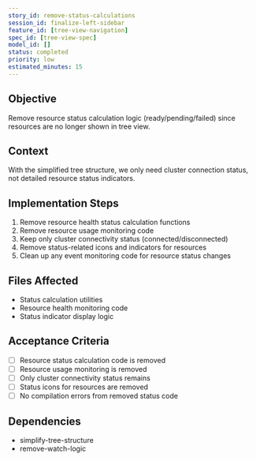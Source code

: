 ```yaml
---
story_id: remove-status-calculations
session_id: finalize-left-sidebar
feature_id: [tree-view-navigation]
spec_id: [tree-view-spec]
model_id: []
status: completed
priority: low
estimated_minutes: 15
---
```


## Objective
Remove resource status calculation logic (ready/pending/failed) since resources are no longer shown in tree view.

## Context
With the simplified tree structure, we only need cluster connection status, not detailed resource status indicators.

## Implementation Steps
1. Remove resource health status calculation functions
2. Remove resource usage monitoring code
3. Keep only cluster connectivity status (connected/disconnected)
4. Remove status-related icons and indicators for resources
5. Clean up any event monitoring code for resource status changes

## Files Affected
- Status calculation utilities
- Resource health monitoring code
- Status indicator display logic

## Acceptance Criteria
- [ ] Resource status calculation code is removed
- [ ] Resource usage monitoring is removed
- [ ] Only cluster connectivity status remains
- [ ] Status icons for resources are removed
- [ ] No compilation errors from removed status code

## Dependencies
- simplify-tree-structure
- remove-watch-logic


